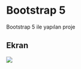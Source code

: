 <h1>Bootstrap 5</h1>

Bootstrap 5 ile yapılan proje

<h2>Ekran</h2>

![](a2620bf9-f626-42f6-9343-ec02405ed041.gif)
